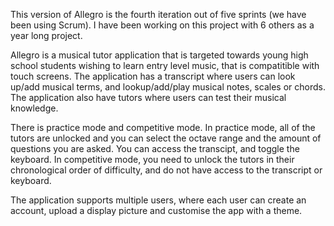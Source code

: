 This version of Allegro is the fourth iteration out of five sprints (we have been using Scrum).
I have been working on this project with 6 others as a year long project.

Allegro is a musical tutor application that is targeted towards young high school students wishing to learn entry level music, that is compatitible with touch screens.
The application has a transcript where users can look up/add musical terms, and lookup/add/play musical notes, scales or chords. 
The application also have tutors where users can test their musical knowledge.

There is practice mode and competitive mode. In practice mode, all of the tutors are unlocked and you can select the octave range and the amount of questions you are asked. You can access the transcipt, and toggle the keyboard. In competitive mode, you need to unlock the tutors in their chronological order of difficulty, and do not have access to the transcript or keyboard. 

The application supports multiple users, where each user can create an account, upload a display picture and customise the app with a theme.
